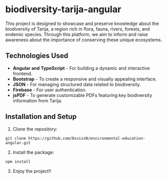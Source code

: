# biodiversity-tarija-angular

This project is designed to showcase and preserve knowledge about the biodiversity of Tarija, a region rich in flora, fauna, rivers, forests, and endemic species. Through this platform, we aim to inform and raise awareness about the importance of conserving these unique ecosystems.

## Technologies Used
- **Angular and TypeScript** - For building a dynamic and interactive frontend.
- **Bootstrap** - To create a responsive and visually appealing interface.
- **JSON** - For managing structured data related to biodiversity.
- **Firebase** - For user authentication.
- **jsPDF** - To generate customizable PDFs featuring key biodiversity information from Tarija.

## Installation and Setup

1. Clone the repository:
```
git clone https://github.com/0xsissN/environmental-education-angular.git
```
2. Install the package:
```
npm install
```
3. Enjoy the project!!
   
